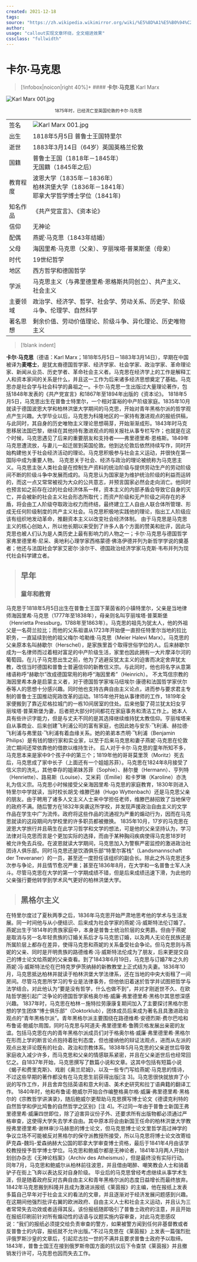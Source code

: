 ```yaml
---
created: 2021-12-18
tags: 
source: "https://zh.wikipedia.wikimirror.org/wiki/%E5%8D%A1%E5%B0%94%C2%B7%E9%A9%AC%E5%85%8B%E6%80%9D"
author: 
usage: "callout实现文章环绕，全文缩进效果"
cssclass: "fullwidth"
---
```

# 卡尔·马克思

>[!infobox|noicon|right 40%]+ #### **卡尔·马克思** Karl Marx
>
![Karl Marx 001.jpg](https://bkimg.cdn.bcebos.com/pic/a044ad345982b2b795c22d8438adcbef76099b14?x-bce-process=image/resize,m_lfit,w_440,limit_1/format,f_auto)<center><small>1875年时，已经流亡至英国伦敦的卡尔·马克思</small></center>
>
|||
|-|-|
|签名|![Karl Marx 001.jpg](https://tse1-mm.cn.bing.net/th/id/OIP-C.mT_Kk2xJCtpzr_wzAYEHPQAAAA?pid=ImgDet&rs=1)|
|出生|1818年5月5日 普鲁士王国特里尔|
|逝世	|1883年3月14日（64岁）英国英格兰伦敦|
|国籍	 |普鲁士王国（1818年－1845年）<br>无国籍（1845年之后）|
|教育程度	|波恩大学（1835年－1836年）<br>柏林洪堡大学（1836年－1841年）<br>耶拿大学哲学博士学位（1841年)<br>|
|知名作品|《共产党宣言》、《资本论》|
|信仰|无神论|
|配偶|燕妮·马克思（1843年结婚）|
|父母|	海因里希·马克思（父亲）、亨丽埃塔·普莱斯堡（母亲）|
|时代|	19世纪哲学|
|地区|西方哲学和德国哲学|
|学派|马克思主义（与弗里德里希·恩格斯共同创立）、共产主义、社会主义|
|主要领域|政治学、经济学、哲学、社会学、劳动关系、历史学、阶级斗争、伦理学、自然科学|
|著名思想|剩余价值、劳动价值理论、阶级斗争、异化理论、历史唯物主义|

> [!blank indent]
> 
**卡尔·马克思**（德语：Karl Marx；1818年5月5日－1883年3月14日），早期在中国被译为**麦喀士**，是犹太裔德国哲学家、经济学家、社会学家、政治学家、革命理论家、新闻从业员、历史学者、革命社会主义者。马克思在经济学上的工作是解释工人和资本家间的关系是什么，并且这一工作为后来诸多经济思想奠定了基础。马克思亦是社会学与社会科学的鼻祖之一。卡尔·马克思一生出版过大量理论著作，包括1848年发表的《共产党宣言》和1867年至1894年出版的《资本论》。
1818年5月5日，马克思出生在普鲁士特里尔，一个相对富裕的中产阶级家庭。1835年10月就读于德国波恩大学和柏林洪堡大学期间的马克思，开始对青年黑格尔派的哲学观点产生兴趣。大学毕业以后，马克思为科隆地区的一家持有激进观点的报纸供稿，与此同时，其自身的历史唯物主义理论思想萌芽，开始渐渐成形。1843年时马克思移居法国巴黎，继续在其他持有激进观点的相关报社从事专栏写作；也就是在这个时候，马克思遇见了后来的重要朋友和支持者——弗里德里希·恩格斯。1849年马克思遭流放，与妻儿一起迁居到英国伦敦。他到达伦敦后依然持续写作，同时开始构建他关于社会经济活动的理论。马克思积极参与社会主义运动，并很快在第一国际中成为重要人物。
马克思关于社会、经济与政治的理论被统称为马克思主义。马克思主张人类社会是在控制生产资料的统治阶级与提供劳动生产的劳动阶级间不断的阶级斗争中发展而成的。马克思认为国家是为维护统治阶级的利益而运转的，而这一点又常常被视为大众的公共意志，并预言国家必然会走向消亡。他同时也预言如之前存在过的社会经济体系一样，资本主义的内部矛盾会导致它自身的灭亡，并会被新的社会主义社会形态所取代；而资产阶级和无产阶级之间存在的矛盾，将会由工人阶级夺取政治权力而终结，最终建立工人自由人联合体所管理、形成无任何阶级制度的共产主义社会。马克思积极地实践他的理论，指出工人阶级应该有组织地发动革命，推翻资本主义以改变社会经济体制。
由于马克思是马克思主义的核心创始人，所以他长期以来受到了许多人各个方面的赞美和批评，因此马克思也被人们认为是人类历史上最有影响力的人物之一；卡尔·马克思与德国哲学家弗里德里希·尼采、奥地利心理学家西格蒙德·佛洛伊德并列为新哲学学说的奠基者；他还与法国社会学家艾密尔·涂尔干、德国政治经济学家马克斯·韦布并列为现代社会科学建立者。
>## 早年
>### 童年和教育
马克思于1818年5月5日出生在普鲁士王国下莱茵省的小镇特里尔，父亲是当地律师海因里希·马克思（1777年至1838年），母亲则名叫亨丽埃塔·普莱斯堡（Henrietta Pressburg，1788年至1863年）。马克思的祖先为犹太人，他的外祖父是一名荷兰拉比；而他的父系祖谱从1723年开始便一直担任特里尔当地的拉比职务，一直延续到他的祖父梅尔·哈勒维·马克思（Meier Halevi Marx）。马克思的父亲原本名叫赫歇尔（Herschel），是家族里首个取得世俗学位的人。后来赫歇尔成为一名律师而过着相对富足的中产阶级生活，家里也因此拥有一大片摩泽尔河的葡萄园。在儿子马克思出生之前，他为了逃避反犹太主义的迫害而决定舍弃犹太教，改信当时德国和普鲁士普遍信仰的新教信义宗。与此同时，他也将名字从意第绪语称呼“赫歇尔”改成德国常用的称呼“海因里希”（Heinrich）。
不太笃信宗教的海因里希本身是启蒙主义者，对于德国哲学家埃马纽埃尔·康德和法国哲学家伏尔泰等人的思想十分感兴趣。同时他也支持古典自由主义论点，进而参与要求君主专制的普鲁士王国推动宪政改革的运动。1815年他开始从事律师的工作，1819年全家便搬到了靠近尼格拉城门的一栋10间居室的住处。后来他娶了荷兰犹太妇女亨丽埃塔·普莱斯堡为妻，后者把大部分时间都花在家庭事务和清洁工作上。她本人具有些许识字能力，但是与丈夫不同的是其选择继续维持犹太教信仰。亨丽埃塔来自从事商业、后来创建飞利浦公司的富有家庭，也因此她与安东·飞利浦、赫拉德·飞利浦与弗里兹·飞利浦有着血缘关系。她的弟弟本杰明·飞利浦（Benjamin Philips）是有钱的银行家和实业家，以至于后来马克思和妻子燕妮·马克思在伦敦流亡期间还常依靠他的借款以维持生计。
后人对于卡尔·马克思的童年所知不多，马克思本来是家中9个孩子中的第三个；1819年他的哥哥莫里茨（Moritz）死去后，马克思成了家中长子（上面还有一个姐姐苏菲）。马克思在1824年8月接受了信义宗的洗礼，其他幸存的姐弟妹苏菲（Sophie）、赫尔曼（Hermann）、亨列特（Henriette）、路易斯（Louise）、艾米莉（Emilie）和卡罗琳（Karoline）亦洗礼为信义宗。马克思小时候接受父亲海因里希·马克思的家庭教育，1830年则进入特里尔中学就读，当时校长胡戈·维滕巴赫（Hugo Wyttenbach）还是马克思父亲的朋友。由于聘用了诸多人文主义人士来中学担任老师，维滕巴赫招致了当地保守的政府不满。随后警方在1832年突袭这所学校，并发现声援政治自由主义的文学作品在学生中广为流传。政府将这些作品的流通视为严重的煽动行为，因而在马克思就读的这段期间内学校里的许多职员都被撤换。
1835年10月，17岁的马克思在波恩大学旅行并且萌生在此学习哲学和文学的想法，可是他的父亲坚持认为，学习法律对马克思而言是个更加实际的选择，而由于某种胸闷疾病使得马克思18岁时被允许免去兵役。在波恩就读大学期间，马克思加入为警察严密监控的激进政治社团诗人俱乐部。同时马克思还是饮酒俱乐部“特里尔客栈”（Landsmannschaft der Treveraner）的一员，甚至还一度担任该组织的副会长。除此之外马克思还多次参与争论，并且情节愈况严重；甚至在1836年8月，在大学和一名普鲁士军人决斗。尽管马克思在大学的第一个学期成绩不错，但是后来成绩迅速下滑，为此他的父亲强行要他转学到学术风气更好的柏林洪堡大学。
>## 黑格尔主义
在特里尔度过了夏秋两季之后，1836年马克思开始严肃地思考他的学术与生活发展。同一时间他与从小便结识、后来成为社会学家的燕妮·冯·威斯特法伦订婚了。燕妮出生于1814年的贵族家庭中，本身是普鲁士统治阶层的女男爵。但由于燕妮是取消与另一名年轻贵族的订婚关系后才与马克思订婚，以及两人无论在民族还是所属阶层上都存在差异，使得马克思和燕妮的关系备受社会争论。但马克思则与燕妮的父亲、同时是开明贵族的路德维希·冯·威斯特法伦成为了朋友，后来更提交自己的博士论文给燕妮的父亲查看。到了1843年6月19日，马克思与订婚7年之久的燕妮·冯·威斯特法伦在巴特克罗伊茨纳赫的新教教堂上正式结为夫妻。1836年10月，马克思抵达柏林并就读于柏林洪堡大学法律系，还在当地的中央大街租了一间房间。尽管马克思所学习的专业是法律事务，但他依旧着迷於哲学并试图把哲学与法学结合。对此他认为“要是没有哲学，什么也做不到”，并对才刚逝世不久、在欧陆哲学圈引起广泛争论的德国哲学家格奥尔格·威廉·弗里德里希·黑格尔其思想深感兴趣。
1837年时，马克思在柏林－施特拉劳康康复期间加入了主要探讨黑格尔思想的学生团体“博士俱乐部”（Doktorklub），团体成员后来成为著名且具激进政治观点的“青年黑格尔派”。青年黑格尔派主要围绕在路德维希·安德烈斯·费尔巴哈和布鲁诺·鲍威尔周围，同时马克思与阿道夫·弗里德里希·鲁腾贝格发展出亲密的友谊。包括马克思在内的青年黑格尔派成员们对于格奥尔格·威廉·弗里德里希·黑格尔在形而上学的断言论点抱持着批判态度，但也接纳他的辩证法观点，进而从左派的观点出发评论既有的社会、政治和宗教体系。1838年5月马克思的父亲逝世后导致家庭收入减少许多，而马克思和父亲的情感联系紧密，并且在父亲逝世后也经常回忆之。自1837年开始，马克思撰写了数篇小说和文章。这其中包括有短篇小说《蝎子和费里克斯》、戏剧《奥兰尼姆》，以及一些专门写给燕妮·马克思的情诗，不过这些早期的著作都没有在马克思生前获得出版\[注 3\]。马克思很快就放弃了小说的写作工作，并且舍弃包括英语和意大利语、美术史研究和拉丁语典籍的翻译工作。
1840年时，他和布鲁诺·鲍威尔开始合作编整格奥尔格·威廉·弗里德里希·黑格尔的《宗教哲学讲演录》，随后鲍威尔更帮助马克思撰写博士论文《德谟克利特的自然哲学和伊比鸠鲁的自然哲学之区别》\[注 4\]。不过同一年由于普鲁士新国王弗里德里希·威廉四世即位，除了迫害异议份子外、还要求所有出版物都必须通过严格审查，这使得大学失去学术自由。其中原本将会由新国王任命的柏林洪堡大学教授弗里德里希·谢林审沙马赫思的博士论文，但马克思博士论文里哲学高过神学的争议立场不可能被反对黑格尔的保守派教授所接受，所以马克思将博士论文改寄给萨克森-魏玛-爱森纳赫大公国的耶拿大学审查博士资格，最后于1841年4月由该学校教授授予哲学博士学位。马克思和鲍威尔都是无神论者，1841年3月两人开始计划创办杂志《无神论档案》（Archiv des Atheismus），但是最终没有实际行动。同年7月，马克思和鲍威尔从柏林前往波恩，并且借由喝醉、嘲笑教会人士和骑着驴子在街上飞奔以表达反对自身阶级。
毕业后的马克思曾经考虑继续从事学术生涯，但是随着政府反对古典自由主义和青年黑格尔派的态度日益增长而最终放弃。1842年马克思搬到科隆并且成为激进派报纸《莱茵报》的主编，他在报纸上发表多篇自己早年对于社会主义的看法的文章，并且逐渐对于经济发展问题感到兴趣。在这期间他强烈批评右翼的欧洲政府、自由主义人士和社会主义运动，并且认为三者常常失去功效或者适得其反。该份报纸随即吸引了普鲁士政府的注意，并且开始在报纸印刷前针对所有煽动性的话语与议题实施内容审查，对此马克思感叹说：“我们的报纸必须提交给负责审查的警方，如果被警方闻到任何非基督教或者反普鲁士的内容，报纸就不允许出版。”不过马克思在《莱茵报》上发表一篇强烈批评俄罗斯沙皇的文章后，引起尼古拉一世的不满并且要求普鲁士政府予以取缔。1843年，普鲁士国王在接到俄罗斯帝国方面的抗议后下令查禁《莱茵报》并且撤销发行许可，马克思也因而失去工作。